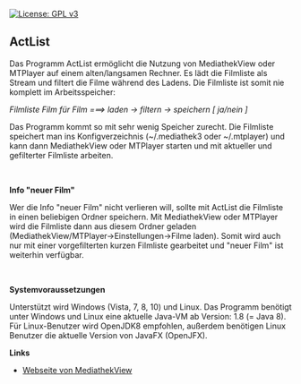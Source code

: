
[![License: GPL v3](https://img.shields.io/badge/License-GPL%20v3-blue.svg)](http://www.gnu.org/licenses/gpl-3.0)

## ActList

Das Programm ActList ermöglicht die Nutzung von MediathekView oder MTPlayer auf einem alten/langsamen Rechner. Es lädt die Filmliste als Stream und filtert die Filme während des Ladens. Die Filmliste ist somit nie komplett im Arbeitsspeicher:

*Filmliste Film für Film ===> laden -> filtern -> speichern [ ja/nein ]*

Das Programm kommt so mit sehr wenig Speicher zurecht. Die Filmliste speichert man ins Konfigverzeichnis (~/.mediathek3 oder ~/.mtplayer) und kann dann MediathekView oder MTPlayer starten und mit aktueller und gefilterter Filmliste arbeiten.

<br />

**Info "neuer Film"**

Wer die Info "neuer Film" nicht verlieren will, sollte mit ActList die Filmliste in einen beliebigen Ordner speichern. Mit MediathekView oder MTPlayer wird die Filmliste dann aus diesem Ordner geladen (MediathekView/MTPlayer->Einstellungen->Filme laden). Somit wird auch nur mit einer vorgefilterten kurzen Filmliste gearbeitet und "neuer Film" ist weiterhin verfügbar.

<br />

**Systemvoraussetzungen**

Unterstützt wird Windows (Vista, 7, 8, 10) und Linux. Das Programm benötigt unter Windows und Linux eine aktuelle Java-VM ab Version: 1.8 (= Java 8). Für Linux-Benutzer wird OpenJDK8 empfohlen, außerdem benötigen Linux Benutzer die aktuelle Version von JavaFX (OpenJFX).


**Links**

- [Webseite von MediathekView](https://mediathekview.de)

